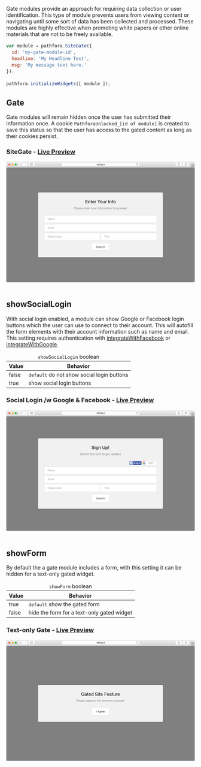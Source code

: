 Gate modules provide an approach for requiring data collection or user identification. This type of module prevents users from viewing content or navigating until some sort of data has been collected and processed. These modules are highly effective when promoting white papers or other online materials that are not to be freely available.

``` javascript
var module = pathfora.SiteGate({
  id: 'my-gate-module-id',
  headline: 'My Headline Text',
  msg: 'My message text here.'
});

pathfora.initializeWidgets([ module ]);
```

## Gate

Gate modules will remain hidden once the user has submitted their information once. A cookie `PathforaUnlocked_[id of module]` is created to save this status so that the user has access to the gated content as long as their cookies persist.

### SiteGate - [Live Preview](../../examples/preview/types/gate/gate.html)

![Gate Module](../examples/img/types/gate/gate.png)

<pre data-src="../../examples/src/types/gate/gate.js"></pre>


## showSocialLogin

With social login enabled, a module can show Google or Facebook login buttons which the user can use to connect to their account. This will autofill the form elements with their account information such as name and email. This setting requires authentication with [integrateWithFacebook](/api/methods.md#integratewithfacebook) or [integrateWithGoogle](/api/methods.md#integratewithgoogle).

<table>
  <thead>
    <tr>
      <td colspan="2" align="center"><code>showSocialLogin</code> boolean</td>
    </tr>
    <tr>
      <th>Value</th>
      <th>Behavior</th>
    </tr>
  </thead>
  
  <tr>
    <td>false</td>
    <td><code>default</code> do not show social login buttons</td>
  </tr>
  <tr>
    <td>true</td>
    <td>show social login buttons</td>
  </tr>
</table>

### Social Login /w Google & Facebook - [Live Preview](../../examples/preview/types/gate/social.html)

![Social Login Gate Module](../examples/img/types/gate/social.png)

<pre data-src="../../examples/src/types/gate/social.js"></pre>

## showForm

By default the a gate module includes a form, with this setting it can be hidden for a text-only gated widget.

<table>
  <thead>
    <tr>
      <td colspan="2" align="center"><code>showForm</code> boolean</td>
    </tr>
    <tr>
      <th>Value</th>
      <th>Behavior</th>
    </tr>
  </thead>
  
  <tr>
    <td>true</td>
    <td><code>default</code> show the gated form</td>
  </tr>
  <tr>
    <td>false</td>
    <td>hide the form for a text-only gated widget</td>
  </tr>
</table>

### Text-only Gate - [Live Preview](../../examples/preview/types/gate/showForm.html)

![Text Only Gate Module](../examples/img/types/gate/showForm.png)

<pre data-src="../../examples/src/types/gate/showForm.js"></pre>